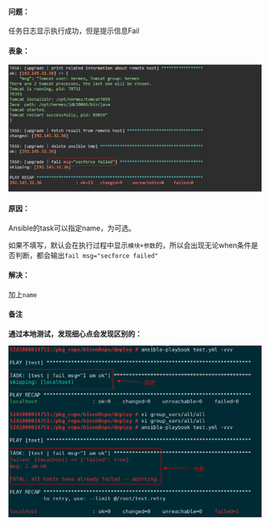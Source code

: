 #### 问题： 
任务日志显示执行成功，但是提示信息Fail 


#### 表象： 
![](/assets/fail_msg.png) 

#### 原因： 
Ansible的task可以指定name，为可选。 

如果不填写，默认会在执行过程中显示`模块+参数`的，所以会出现无论when条件是否判断，都会输出`fail msg="secforce failed"` 

#### 解决： 
加上`name` 

#### 备注 
**通过本地测试，发现细心点会发现区别的：** 

![](/assets/fail_local_test.png)
